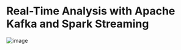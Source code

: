 # Real-Time Analysis with Apache Kafka and Spark Streaming

![image](https://user-images.githubusercontent.com/54869201/225223366-f0756ec7-4403-4fd8-95ad-cf3c4ee3c400.png)
